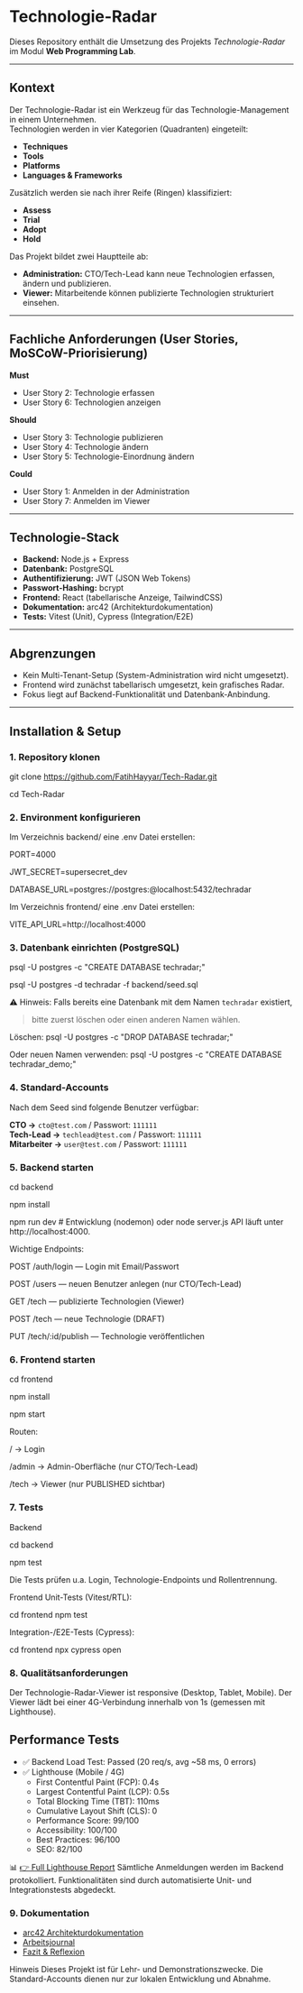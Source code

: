 # Technologie-Radar

Dieses Repository enthält die Umsetzung des Projekts _Technologie-Radar_ im Modul **Web Programming Lab**.

---

## Kontext

Der Technologie-Radar ist ein Werkzeug für das Technologie-Management in einem Unternehmen.  
Technologien werden in vier Kategorien (Quadranten) eingeteilt:

- **Techniques**
- **Tools**
- **Platforms**
- **Languages & Frameworks**

Zusätzlich werden sie nach ihrer Reife (Ringen) klassifiziert:

- **Assess**
- **Trial**
- **Adopt**
- **Hold**

Das Projekt bildet zwei Hauptteile ab:

- **Administration:** CTO/Tech-Lead kann neue Technologien erfassen, ändern und publizieren.
- **Viewer:** Mitarbeitende können publizierte Technologien strukturiert einsehen.

---

## Fachliche Anforderungen (User Stories, MoSCoW-Priorisierung)

**Must**

- User Story 2: Technologie erfassen
- User Story 6: Technologien anzeigen

**Should**

- User Story 3: Technologie publizieren
- User Story 4: Technologie ändern
- User Story 5: Technologie-Einordnung ändern

**Could**

- User Story 1: Anmelden in der Administration
- User Story 7: Anmelden im Viewer

---

## Technologie-Stack

- **Backend:** Node.js + Express
- **Datenbank:** PostgreSQL
- **Authentifizierung:** JWT (JSON Web Tokens)
- **Passwort-Hashing:** bcrypt
- **Frontend:** React (tabellarische Anzeige, TailwindCSS)
- **Dokumentation:** arc42 (Architekturdokumentation)
- **Tests:** Vitest (Unit), Cypress (Integration/E2E)

---

## Abgrenzungen

- Kein Multi-Tenant-Setup (System-Administration wird nicht umgesetzt).
- Frontend wird zunächst tabellarisch umgesetzt, kein grafisches Radar.
- Fokus liegt auf Backend-Funktionalität und Datenbank-Anbindung.

---

## Installation & Setup

### 1. Repository klonen

git clone https://github.com/FatihHayyar/Tech-Radar.git

cd Tech-Radar

### 2. Environment konfigurieren

Im Verzeichnis backend/ eine .env Datei erstellen:

PORT=4000

JWT_SECRET=supersecret_dev

DATABASE_URL=postgres://postgres:<yourpassword>@localhost:5432/techradar

Im Verzeichnis frontend/ eine .env Datei erstellen:

VITE_API_URL=http://localhost:4000

### 3. Datenbank einrichten (PostgreSQL)

psql -U postgres -c "CREATE DATABASE techradar;"

psql -U postgres -d techradar -f backend/seed.sql

⚠️ Hinweis: Falls bereits eine Datenbank mit dem Namen `techradar` existiert,

> bitte zuerst löschen oder einen anderen Namen wählen.

Löschen: psql -U postgres -c "DROP DATABASE techradar;"

Oder neuen Namen verwenden: psql -U postgres -c "CREATE DATABASE techradar_demo;"

### 4. Standard-Accounts

Nach dem Seed sind folgende Benutzer verfügbar:

**CTO →** `cto@test.com` / Passwort: `111111`  
**Tech-Lead →** `techlead@test.com` / Passwort: `111111`  
**Mitarbeiter →** `user@test.com` / Passwort: `111111`

### 5. Backend starten

cd backend

npm install

npm run dev # Entwicklung (nodemon)
oder
node server.js
API läuft unter http://localhost:4000.

Wichtige Endpoints:

POST /auth/login — Login mit Email/Passwort

POST /users — neuen Benutzer anlegen (nur CTO/Tech-Lead)

GET /tech — publizierte Technologien (Viewer)

POST /tech — neue Technologie (DRAFT)

PUT /tech/:id/publish — Technologie veröffentlichen

### 6. Frontend starten

cd frontend

npm install

npm start

Routen:

/ → Login

/admin → Admin-Oberfläche (nur CTO/Tech-Lead)

/tech → Viewer (nur PUBLISHED sichtbar)

### 7. Tests

Backend

cd backend

npm test

Die Tests prüfen u.a. Login, Technologie-Endpoints und Rollentrennung.

Frontend
Unit-Tests (Vitest/RTL):

cd frontend
npm test

Integration-/E2E-Tests (Cypress):

cd frontend
npx cypress open

### 8. Qualitätsanforderungen

Der Technologie-Radar-Viewer ist responsive (Desktop, Tablet, Mobile).
Der Viewer lädt bei einer 4G-Verbindung innerhalb von 1s (gemessen mit Lighthouse).

## Performance Tests

- ✅ Backend Load Test: Passed (20 req/s, avg ~58 ms, 0 errors)
- ✅ Lighthouse (Mobile / 4G)
  - First Contentful Paint (FCP): 0.4s
  - Largest Contentful Paint (LCP): 0.5s
  - Total Blocking Time (TBT): 110ms
  - Cumulative Layout Shift (CLS): 0
  - Performance Score: 99/100
  - Accessibility: 100/100
  - Best Practices: 96/100
  - SEO: 82/100

📊 [👉 Full Lighthouse Report](./lighthouse-report.html)
Sämtliche Anmeldungen werden im Backend protokolliert.
Funktionalitäten sind durch automatisierte Unit- und Integrationstests abgedeckt.

### 9. Dokumentation

- [arc42 Architekturdokumentation](docs/arc42.md)
- [Arbeitsjournal](docs/arbeitsjournal.md)
- [Fazit & Reflexion](docs/reflexion.md)

Hinweis
Dieses Projekt ist für Lehr- und Demonstrationszwecke.
Die Standard-Accounts dienen nur zur lokalen Entwicklung und Abnahme.
